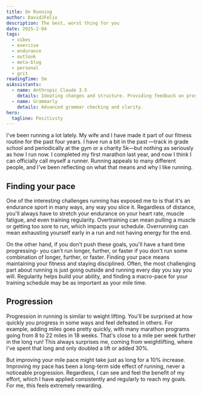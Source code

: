 ```yaml
---
title: On Running
author: DavidJFelix
description: The best, worst thing for you
date: 2025-2-04
tags:
  - vibes
  - exercise
  - endurance
  - outlook
  - meta-blog
  - personal
  - grit
readingTime: 5m
aiAssistants:
  - name: Anthropic Claude 3.5
    details: Ideating changes and structure. Providing feedback on prose.
  - name: Grammarly
    details: Advanced grammar checking and clarity.
hero:
  tagline: Positivity
---
```


I've been running a lot lately. My wife and I have made it part of our fitness routine for the past four years.
I have run a bit in the past —track in grade school and periodically at the gym or a charity 5k—but nothing as seriously as how I run now.
I completed my first marathon last year, and now I think I can officially call myself a runner.
Running appeals to many different people, and I've been reflecting on what that means and why I like running.

## Finding your pace

One of the interesting challenges running has exposed me to is that it's an endurance sport in many ways, any way you slice it.
Regardless of distance, you'll always have to stretch your endurance on your heart rate, muscle fatigue, and even training regularity.
Overtraining can mean pulling a muscle or getting too sore to run, which impacts your schedule.
Overrunning can mean exhausting yourself early in a run and not having energy for the end.

On the other hand, if you don't push these goals, you'll have a hard time progressing- you can't run longer, further, or faster if you don't run some combination of longer, further, or faster.
Finding your pace means maintaining your fitness and staying disciplined.
Often, the most challenging part about running is just going outside and running every day you say you will.
Regularity helps build your ability, and finding a macro-pace for your training schedule may be as important as your mile time.

## Progression

Progression in running is similar to weight lifting. You'll be surprised at how quickly you progress in some ways and feel defeated in others.
For example, adding miles goes pretty quickly, with many marathon programs going from 8 to 22 miles in 18 weeks.
That's close to a mile per week further in the long run!
This always surprises me, coming from weightlifting, where I've spent that long and only doubled a lift or added 30%.

But improving your mile pace might take just as long for a 10% increase.
Improving my pace has been a long-term side effect of running, never a noticeable progression.
Regardless, I can see and feel the benefit of my effort, which I have applied consistently and regularly to reach my goals.
For me, this feels extremely rewarding.
